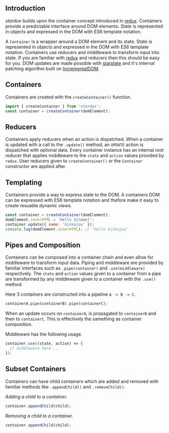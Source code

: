 ## Introduction

*stardux* builds upon the container concept introduced in
[redux](https://github.com/rackt/redux). Containers provide
a predictable interface around DOM elements. State is represented
in objects and expressed in the DOM with ES6 template notation.

A `Container` is a wrapper around a DOM element and its state. State is
represented in objects and expressed in the DOM with ES6 template
notation. Containers use reducers and middleware to transform input
into state. If you are familiar with
[redux](https://github.com/rackt/redux) and reducers then this should be
easy for you. DOM updates are made possible with
[starplate](https://github.com/littlstar/starplate) and it's internal
patching algorithm built on
[IncrementalDOM](https://github.com/google/incremental-dom).

## Containers

Containers are created with the `createContainer()` function.

```js
import { createContainer } from 'stardux';
const container = createContainer(domElement);
```

## Reducers

Containers apply reducers when an action is dispatched. When a container
is updated with a call to the `.update()` method, an `UPDATE` action is
dispatched with optional data. Every container instance has an internal
root reducer that applies middleware to the `state` and `action` values
provided by `redux`. User reducers given to `createContainer()` or the
`Container` constructor are applied after.

## Templating

Containers provide a way to express state to the DOM. A containers DOM
can be expressed with ES6 template notation and thefore make it easy to
create resuable dynamic views.

```js
const container = createContainer(domElement);
domElement.innerHTML = 'Hello ${name}';
container.update({ name: 'kinkajou' });
console.log(domElement.innerHTML); // "Hello kinkajou"
```

## Pipes and Composition

Containers can be composed into a container chain and even allow for
middleware to transform input data. Piping and middleware are provided by
familiar interfaces such as `.pipe(container)` and `.use(middleware)`
respectively. The `state` and `action` values given to a container from
a pipe are transformed by any middleware given to a container with the
`.use()` method.

Here 3 containers are constructed into a pipeline `A -> B -> C`.

```js
containerA.pipe(containerB).pipe(containerC);
```

When an update occurs on `containerA`, is propagated to `containerB` and
then to `containerC`. This is effectively the samething as container
composition.

Middleware has the following usage.

```js
container.use((state, action) => {
  // middleware here ...
});
```

## Subset Containers

Containers can have child containers which are added and removed with
familiar methods like `.appendChild()` and `.removeChild()`.

*Adding a child to a container.*

```js
container.appendChild(child);
```

*Removing a child to a container.*

```js
container.appendChild(child);
```
